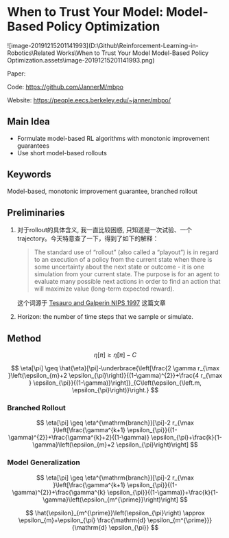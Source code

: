 # When to Trust Your Model: Model-Based Policy Optimization

![image-20191215201141993](D:\Github\Reinforcement-Learning-in-Robotics\Related Works\When to Trust Your Model Model-Based Policy Optimization.assets\image-20191215201141993.png)

Paper: 

Code: https://github.com/JannerM/mbpo

Website: https://people.eecs.berkeley.edu/~janner/mbpo/

## Main Idea

- Formulate model-based RL algorithms with monotonic improvement guarantees
- Use short model-based rollouts



## Keywords

Model-based, monotonic improvement guarantee, branched rollout

## Preliminaries

1. 对于rollout的具体含义, 我一直比较困惑, 只知道是一次试验、一个trajectory。今天特意查了一下，得到了如下的解释：
    > The standard use of “rollout” (also called a “playout”) is in regard to an execution of a policy from the current state when there is some uncertainty about the next state or outcome - it is one simulation from your current state. The purpose is for an agent to evaluate many possible next actions in order to find an action that will maximize value (long-term expected reward).

    这个词源于 [Tesauro and Galperin NIPS 1997](http://papers.nips.cc/paper/1302-on-line-policy-improvement-using-monte-carlo-search.pdf) 这篇文章

2. Horizon: the number of time steps that we sample or simulate.

## Method


$$
\eta[\pi] \geq \hat{\eta}[\pi]-C
$$

$$
\eta[\pi] \geq \hat{\eta}[\pi]-\underbrace{\left[\frac{2 \gamma r_{\max }\left(\epsilon_{m}+2 \epsilon_{\pi}\right)}{(1-\gamma)^{2}}+\frac{4 r_{\max } \epsilon_{\pi}}{(1-\gamma)}\right]}_{C\left(\epsilon_{\left.m, \epsilon_{\pi}\right)}\right.}
$$

### Branched Rollout

$$
\eta[\pi] \geq \eta^{\mathrm{branch}}[\pi]-2 r_{\max }\left[\frac{\gamma^{k+1} \epsilon_{\pi}}{(1-\gamma)^{2}}+\frac{\gamma^{k}+2}{(1-\gamma)} \epsilon_{\pi}+\frac{k}{1-\gamma}\left(\epsilon_{m}+2 \epsilon_{\pi}\right)\right]
$$



### Model Generalization


$$
\eta[\pi] \geq \eta^{\mathrm{branch}}[\pi]-2 r_{\max }\left[\frac{\gamma^{k+1} \epsilon_{\pi}}{(1-\gamma)^{2}}+\frac{\gamma^{k} \epsilon_{\pi}}{(1-\gamma)}+\frac{k}{1-\gamma}\left(\epsilon_{m^{\prime}}\right)\right]
$$

$$
\hat{\epsilon}_{m^{\prime}}\left(\epsilon_{\pi}\right) \approx \epsilon_{m}+\epsilon_{\pi} \frac{\mathrm{d} \epsilon_{m^{\prime}}}{\mathrm{d} \epsilon_{\pi}}
$$

